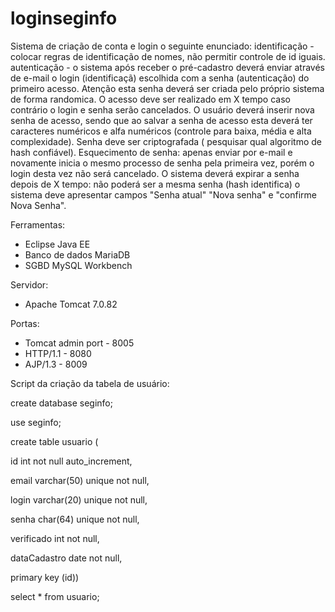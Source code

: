 # loginseginfo
Sistema de criação de conta e login o seguinte enunciado:
identificação - colocar regras de identificação de nomes, não permitir controle de id iguais.
autenticação - o sistema após receber o pré-cadastro deverá enviar através de e-mail o login (identificaçã) escolhida com a senha (autenticação) do primeiro acesso. Atenção esta senha deverá ser criada pelo próprio sistema de forma randomica.
O acesso deve ser realizado em X tempo caso contrário o login e senha serão cancelados.
O usuário deverá inserir nova senha de acesso, sendo que ao salvar a senha de acesso esta deverá ter caracteres numéricos e alfa numéricos (controle para baixa, média e alta complexidade).
Senha deve ser criptografada ( pesquisar qual algoritmo de hash confiável).
Esquecimento de senha: apenas enviar por e-mail e novamente inicia o mesmo processo de senha pela primeira vez, porém o login desta vez não será cancelado.
O sistema deverá expirar a senha depois de X tempo: não poderá ser a mesma senha (hash identifica) o sistema deve apresentar campos "Senha atual" "Nova senha" e "confirme Nova Senha".

Ferramentas: 
- Eclipse Java EE
- Banco de dados MariaDB
- SGBD MySQL Workbench

Servidor:
- Apache Tomcat 7.0.82

Portas:
- Tomcat admin port - 8005
- HTTP/1.1 - 8080
- AJP/1.3 - 8009

Script da criação da tabela de usuário:

  create database seginfo;

  use seginfo;

  create table usuario (

  id int not null auto_increment,

  email varchar(50) unique not null,

  login varchar(20) unique not null,

  senha char(64) unique not null,

  verificado int not null,

  dataCadastro date not null,

  primary key (id))


select * from usuario;
